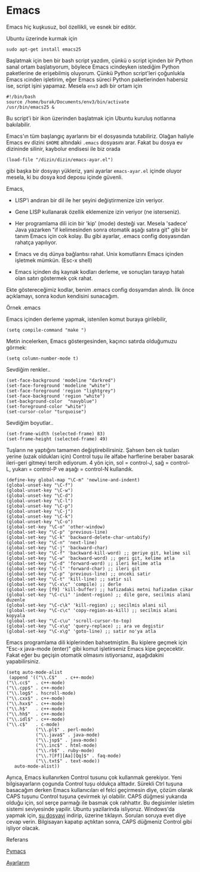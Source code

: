 # Emacs

Emacs hiç kuşkusuz, bol özellikli, ve esnek bir editör.

Ubuntu üzerinde kurmak için

```
sudo apt-get install emacs25
```

Başlatmak için ben bir bash script yazdım, çünkü o script içinden bir
Python sanal ortam başlatıyorum, böylece Emacs ıcindeyken istediğim
Python paketlerine de erişebilmiş oluyorum. Çünkü Python script'leri
çoğunlukla Emacs ıcinden işletirim, eğer Emacs süreci Python
paketlerinden habersiz ise, script işini yapamaz. Mesela `env3` adlı
bir ortam için

```
#!/bin/bash
source /home/burak/Documents/env3/bin/activate 
/usr/bin/emacs25 &
```

Bu script'i bir ikon üzerinden başlatmak için Ubuntu kuruluş notlarına bakılabilir.

Emacs'ın tüm başlangıç ayarlarını bir el dosyasında
tutabiliriz. Olağan haliyle Emacs ev dizini `$HOME` altındaki `.emacs`
dosyasını arar. Fakat bu dosya ev dizininde silinir, kaybolur endisesi
ile biz orada

```
(load-file "/dizin/dizin/emacs-ayar.el")
```

gibi başka bir dosyayı yükleriz, yani ayarlar `emacs-ayar.el` içinde
oluyor mesela, ki bu dosya kod deposu içinde güvenli.

Emacs,  

* LISP'i andıran bir dil ile her şeyini değiştirmenize izin veriyor.  

* Gene LISP kullanarak özellik eklemenize izin veriyor (ne isterseniz).  

* Her programlama dili icin bir 'kip' (mode) desteği var. Mesela
  'sadece' Java yazarken "if kelimesinden sonra otomatik aşağı satıra
  git" gibi bir tanım Emacs için cok kolay. Bu gibi ayarlar, .emacs
  config dosyasından rahatça yapılıyor.

* Emacs ve dış dünya bağlantısı rahat. Unix komutlarını Emacs içinden
  işletmek mümkün. (Esc-x shell)

* Emacs içinden dış kaynak kodları derleme, ve sonuçları tarayıp
  hatalı olan satırı göstermek çok rahat.
  
Ekte göstereceğimiz kodlar, benim .emacs config dosyamdan alındı. İlk
önce açıklamayı, sonra kodun kendisini sunacağım.
  
Örnek .emacs
  
Emacs içinden derleme yapmak, istenilen komut buraya girilebilir,

```
(setq compile-command "make ")
```
  
Metin incelerken, Emacs göstergesinden, kaçıncı satırda olduğumuzu
görmek:

```
(setq column-number-mode t)
```
  
Sevdiğim renkler..  

```
(set-face-background 'modeline "darkred")
(set-face-foreground 'modeline "white")
(set-face-foreground 'region "lightgrey")
(set-face-background 'region "white")
(set-background-color  "navyblue")
(set-foreground-color "white")
(set-cursor-color "turquoise")
```

Sevdiğim boyutlar..  

```
(set-frame-width (selected-frame) 83)
(set-frame-height (selected-frame) 49)
```

Tuşların ne yaptığını tamamen değiştirebilirsiniz. Şahsen ben ok
tusları yerine (uzak oldukları için) Control tuşu ile alfabe
harflerine beraber basarak ileri-geri gitmeyi tercih ediyorum. 4 yön
için, sol = control-J, sağ = control-L, yukarı = control-P ve aşağı =
control-N kullandık.


```
(define-key global-map "\C-m" 'newline-and-indent)
(global-unset-key "\C-f")
(global-unset-key "\C-w")
(global-unset-key "\C-d")
(global-unset-key "\C-l")
(global-unset-key "\C-p")
(global-unset-key "\C-j")
(global-unset-key "\C-k")
(global-unset-key "\C-o")
(global-set-key "\C-o" 'other-window)
(global-set-key "\C-p" 'previous-line)
(global-set-key "\C-k" 'backward-delete-char-untabify)
(global-set-key "\C-n" 'next-line)
(global-set-key "\C-j" 'backward-char)
(global-set-key "\C-f" 'backward-kill-word) ;; geriye git, kelime sil
(global-set-key "\C-w" 'backward-word) ;; geri git, kelime atla
(global-set-key "\C-d" 'forward-word) ;; ileri kelime atla
(global-set-key "\C-l" 'forward-char) ;; ileri git
(global-set-key "\C-p" 'previous-line) ;; onceki satir
(global-set-key "\C-t" 'kill-line) ;; satir sil
(global-set-key "\C-x\c" 'compile) ;; derle
(global-set-key [f9] 'kill-buffer) ;; hafizadaki metni hafizadan cikar
(global-set-key "\C-c\i" 'indent-region) ;; dile gore, secilmis alani duzenle
(global-set-key "\C-c\k" 'kill-region) ;; secilmis alani sil
(global-set-key "\C-c\c" 'copy-region-as-kill) ;; secilmis alani kopyala
(global-set-key "\C-c\u" 'scroll-cursor-to-top)
(global-set-key "\C-x\q" 'query-replace) ;; ara ve degistir
(global-set-key "\C-x\g" 'goto-line) ;; satir no'ya atla
```

Emacs programlama dili kiplerinden bahsetmiştim. Bu kiplere geçmek
için "Esc-x java-mode (enter)" gibi komut işletirseniz Emacs kipe
geçecektir. Fakat eğer bu geçişin otomatik olmasını istiyorsanız,
aşağıdakini yapabilirsiniz.

```
(setq auto-mode-alist
 (append '(("\\.C$"   . c++-mode)
("\\.cc$"  . c++-mode)
("\\.cpp$" . c++-mode)
("\\.log$" . hscroll-mode)
("\\.cxx$" . c++-mode)
("\\.hxx$" . c++-mode)
("\\.h$"   . c++-mode)
("\\.hh$"  . c++-mode)
("\\.idl$" . c++-mode)
("\\.c$"   . c-mode)
           ("\\.pl$" . perl-mode)
           ("\\.java$" . java-mode)
           ("\\.jsp$" . java-mode)
           ("\\.inc$" . html-mode)
           ("\\.rb$" . ruby-mode)
           ("\\.?[Ff][Aa][Qq]$" . faq-mode)
           ("\\.txt$" . text-mode))
   auto-mode-alist))
```

Ayrıca, Emacs kullanırken Control tusunu çok kullanmak gerekiyor. Yeni
bilgisayarların çogunda Control tuşu oldukça alttadır. Sürekli Ctrl
tuşuna basacağım derken Emacs kullanıcıları el felci geçirmesin diye,
çözüm olarak CAPS tuşunu Control tuşuna çevirmek iyi olabilir. CAPS
düğmesi yukarıda olduğu için, sol serçe parmağı ile basmak çok
rahhattır. Bu degisimler isletim sistemi seviyesinde yapilir. Ubuntu
yazilarinda isliyoruz. Windows'da yapmak için, [su dosyayi](capsctrl.reg)
indirip, üzerine tıklayın. Sorulan soruya evet
diye cevap verin. Bilgisayarı kapatıp açtıktan sonra, CAPS düğmeniz
Control gibi işliyor olacak.

Referans

[Pymacs](/2009/04/pymacs.md)

[Ayarlarım](https://github.com/burakbayramli/kod/tree/master/site-lisp)

